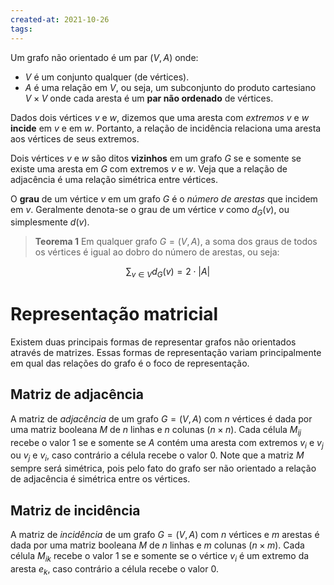 ```yaml
---
created-at: 2021-10-26
tags:
---
```

Um grafo não orientado é um par $(V, A)$ onde:
- $V$ é um conjunto qualquer (de vértices).
- $A$ é uma relação em $V$, ou seja, um subconjunto do produto cartesiano $V \times V$ onde cada aresta é um **par não ordenado** de vértices.

Dados dois vértices $v$ e $w$, dizemos que uma aresta com *extremos* $v$ e $w$ **incide** em $v$ e em $w$. Portanto, a relação de incidência relaciona uma aresta aos vértices de seus extremos.

Dois vértices $v$ e $w$ são ditos **vizinhos** em um grafo $G$ se e somente se existe uma aresta em $G$ com extremos $v$ e $w$. Veja que a relação de adjacência é uma relação simétrica entre vértices.

O **grau** de um vértice $v$ em um grafo $G$ é o *número de arestas* que incidem em $v$. Geralmente denota-se o grau de um vértice $v$ como $d_G(v)$, ou simplesmente $d(v)$.

> **Teorema 1**
> Em qualquer grafo $G = (V,A)$, a soma dos graus de todos os vértices é igual ao dobro do número de arestas, ou seja:

$$
\sum_{v \in V}{d_G(v)}= 2\cdot |A|
$$

# Representação matricial
Existem duas principais formas de representar grafos não orientados através de matrizes. Essas formas de representação variam principalmente em qual das relações do grafo é o foco de representação.

## Matriz de adjacência
A matriz de *adjacência* de um grafo $G = (V, A)$ com $n$ vértices é dada por uma matriz booleana $M$ de $n$ linhas e $n$ colunas ($n \times n$). Cada célula $M_{ij}$ recebe o valor $1$ se e somente se $A$ contém uma aresta com extremos $v_i$ e $v_j$ ou $v_j$ e $v_i$, caso contrário a célula recebe o valor $0$.
Note que a matriz $M$ sempre será simétrica, pois pelo fato do grafo ser não orientado a relação de adjacência é simétrica entre os vértices.

## Matriz de incidência
A matriz de *incidência* de um grafo $G = (V,A)$ com $n$ vértices e $m$ arestas é dada por uma matriz booleana $M$ de $n$ linhas e $m$ colunas ($n \times m$). Cada célula $M_{ik}$ recebe o valor $1$ se e somente se o vértice $v_i$ é um extremo da aresta $e_k$, caso contrário a célula recebe o valor $0$.